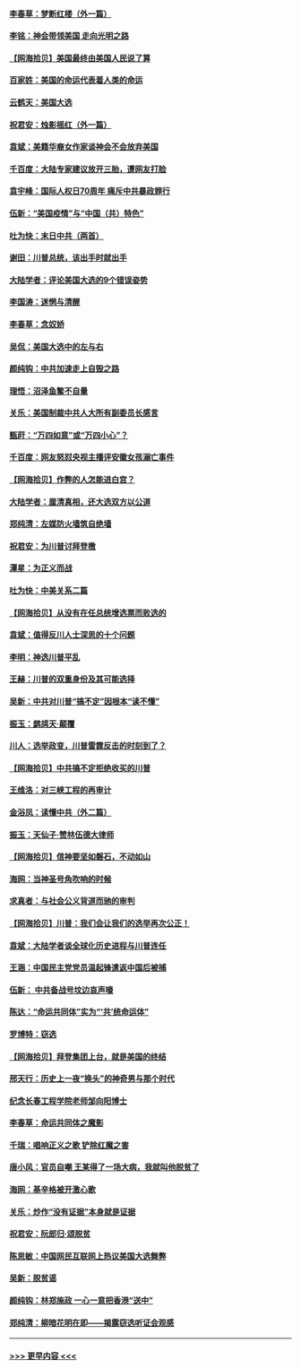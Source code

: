 #### [李春草：梦断红楼（外一篇）](../pages/nsc993/n12619122.md?t=12150251) 
#### [李铭：神会带领美国 走向光明之路](../pages/nsc993/n12618584.md?t=12150251) 
#### [【网海拾贝】美国最终由美国人民说了算](../pages/nsc993/n12617255.md?t=12150251) 
#### [百家姓：美国的命运代表着人类的命运](../pages/nsc993/n12615838.md?t=12150251) 
#### [云鹤天：美国大选](../pages/nsc993/n12615994.md?t=12150251) 
#### [祝君安：烛影摇红（外一篇）](../pages/nsc993/n12615975.md?t=12150251) 
#### [袁斌：美籍华裔女作家谈神会不会放弃美国](../pages/nsc993/n12615263.md?t=12150251) 
#### [千百度：大陆专家建议放开三胎，遭网友打脸](../pages/nsc993/n12614456.md?t=12150251) 
#### [袁宇峰：国际人权日70周年 痛斥中共暴政罪行](../pages/nsc993/n12611965.md?t=12150251) 
#### [伍新：“美国疫情”与“中国（共）特色”](../pages/nsc993/n12611463.md?t=12150251) 
#### [吐为快：末日中共（两首）](../pages/nsc993/n12611461.md?t=12150251) 
#### [谢田：川普总统，该出手时就出手](../pages/nsc993/n12610905.md?t=12150251) 
#### [大陆学者：评论美国大选的9个错误姿势](../pages/nsc993/n12609586.md?t=12150251) 
#### [李国涛：迷惘与清醒](../pages/nsc993/n12607532.md?t=12150251) 
#### [李春草：念奴娇](../pages/nsc993/n12607083.md?t=12150251) 
#### [吴侃：美国大选中的左与右](../pages/nsc993/n12607054.md?t=12150251) 
#### [颜纯钩：中共加速走上自毁之路](../pages/nsc993/n12606473.md?t=12150251) 
#### [理悟：沼泽鱼鳖不自量](../pages/nsc993/n12606454.md?t=12150251) 
#### [关乐：美国制裁中共人大所有副委员长感言](../pages/nsc993/n12606442.md?t=12150251) 
#### [甄莳：“万四如意”或“万四小心”？](../pages/nsc993/n12606091.md?t=12150251) 
#### [千百度：网友怒怼央视主播评安徽女孩溺亡事件](../pages/nsc993/n12605370.md?t=12150251) 
#### [【网海拾贝】作弊的人怎能进白宫？](../pages/nsc993/n12603546.md?t=12150251) 
#### [大陆学者：厘清真相，还大选双方以公道](../pages/nsc993/n12603475.md?t=12150251) 
#### [郑纯清：左媒防火墙筑自绝墙](../pages/nsc993/n12602226.md?t=12150251) 
#### [祝君安：为川普讨拜登檄](../pages/nsc993/n12602199.md?t=12150251) 
#### [潭星：为正义而战](../pages/nsc993/n12600926.md?t=12150251) 
#### [吐为快：中美关系二篇](../pages/nsc993/n12600908.md?t=12150251) 
#### [【网海拾贝】从没有在任总统增选票而败选的](../pages/nsc993/n12600435.md?t=12150251) 
#### [袁斌：值得反川人士深思的十个问题](../pages/nsc993/n12600332.md?t=12150251) 
#### [李明：神选川普平乱](../pages/nsc993/n12599751.md?t=12150251) 
#### [王赫：川普的双重身份及其可能选择](../pages/nsc993/n12599723.md?t=12150251) 
#### [吴新：中共对川普“搞不定”因根本“读不懂”](../pages/nsc993/n12599502.md?t=12150251) 
#### [振玉：鹧鸪天‧颠覆](../pages/nsc993/n12599494.md?t=12150251) 
#### [川人：选举政变，川普雷霆反击的时刻到了？](../pages/nsc993/n12599291.md?t=12150251) 
#### [【网海拾贝】中共搞不定拒绝收买的川普](../pages/nsc993/n12598955.md?t=12150251) 
#### [王维洛：对三峡工程的再审计](../pages/nsc993/n12598436.md?t=12150251) 
#### [金浴凤：读懂中共（外二篇）](../pages/nsc993/n12597943.md?t=12150251) 
#### [振玉：天仙子‧赞林伍德大律师](../pages/nsc993/n12597929.md?t=12150251) 
#### [【网海拾贝】信神要坚如磐石，不动如山](../pages/nsc993/n12597901.md?t=12150251) 
#### [海网：当神圣号角吹响的时候](../pages/nsc993/n12595891.md?t=12150251) 
#### [求真者：与社会公义背道而驰的审判](../pages/nsc993/n12595868.md?t=12150251) 
#### [【网海拾贝】川普：我们会让我们的选举再次公正！](../pages/nsc993/n12594930.md?t=12150251) 
#### [袁斌：大陆学者谈全球化历史进程与川普连任](../pages/nsc993/n12594690.md?t=12150251) 
#### [王涵：中国民主党党员温起锋遣返中国后被捕](../pages/nsc993/n12594540.md?t=12150251) 
#### [伍新： 中共备战号坟边哀声嚎](../pages/nsc993/n12593086.md?t=12150251) 
#### [陈达：“命运共同体”实为“‘共’统命运体”](../pages/nsc993/n12590865.md?t=12150251) 
#### [罗博特：窃选](../pages/nsc993/n12590619.md?t=12150251) 
#### [【网海拾贝】拜登集团上台，就是美国的终结](../pages/nsc993/n12589725.md?t=12150251) 
#### [邢天行：历史上一夜“换头”的神奇男与那个时代](../pages/nsc993/n12589424.md?t=12150251) 
#### [纪念长春工程学院老师邹向阳博士](../pages/nsc993/n12585390.md?t=12150251) 
#### [李春草：命运共同体之魔影](../pages/nsc993/n12585026.md?t=12150251) 
#### [千瑞：唱响正义之歌 铲除红魔之害](../pages/nsc993/n12585002.md?t=12150251) 
#### [唐小风：官员自嘲 王某得了一场大病，我就叫他脱贫了](../pages/nsc993/n12584981.md?t=12150251) 
#### [海网：基辛格被开激心歌](../pages/nsc993/n12584946.md?t=12150251) 
#### [关乐：炒作“没有证据”本身就是证据](../pages/nsc993/n12583146.md?t=12150251) 
#### [祝君安：阮郎归‧颂脱贫](../pages/nsc993/n12583119.md?t=12150251) 
#### [陈思敏：中国网民互联网上热议美国大选舞弊](../pages/nsc993/n12582845.md?t=12150251) 
#### [吴新：脱贫谣](../pages/nsc993/n12580839.md?t=12150251) 
#### [颜纯钩：林郑施政 一心一意把香港“送中”](../pages/nsc993/n12580805.md?t=12150251) 
#### [郑纯清：柳暗花明在即——揭露窃选听证会观感](../pages/nsc993/n12580795.md?t=12150251) 

----
#### [ >>> 更早内容 <<< ](../indexes/nsc993-earlier.md)
